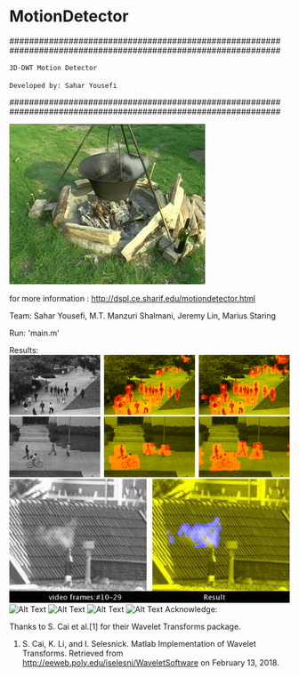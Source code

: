 # MotionDetector


#######################################################
#######################################################


    3D-DWT Motion Detector  
    
    Developed by: Sahar Yousefi
 
 
#######################################################
#######################################################

![Alt Text](image15.gif)

for more information : http://dspl.ce.sharif.edu/motiondetector.html

Team: Sahar Yousefi, M.T. Manzuri Shalmani, Jeremy Lin, Marius Staring


Run:
'main.m' 



Results:
![Alt Text](image256.gif)
![Alt Text](image255.gif)
![Alt Text](image254.gif)
![Alt Text](image253.gif)
![Alt Text](image252.gif)
![Alt Text](image250.gif)
![Alt Text](image250.gif)
Acknowledge:


Thanks to S. Cai et al.[1] for their Wavelet Transforms package. 

1. S. Cai, K. Li, and I. Selesnick. Matlab Implementation of Wavelet Transforms. Retrieved from http://eeweb.poly.edu/iselesni/WaveletSoftware on February 13, 2018.
